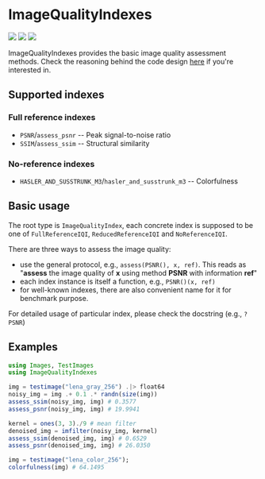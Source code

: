 # ImageQualityIndexes

[![][action-img]][action-url]
[![][pkgeval-img]][pkgeval-url]
[![][codecov-img]][codecov-url]

ImageQualityIndexes provides the basic image quality assessment methods. Check the reasoning behind the code design [here](https://nextjournal.com/johnnychen94/the-principles-of-imagesjl-part-i) if you're interested in.

## Supported indexes

### Full reference indexes

* `PSNR`/`assess_psnr` -- Peak signal-to-noise ratio
* `SSIM`/`assess_ssim` -- Structural similarity

### No-reference indexes

* `HASLER_AND_SUSSTRUNK_M3`/`hasler_and_susstrunk_m3` -- Colorfulness

## Basic usage

The root type is `ImageQualityIndex`, each concrete index is supposed to be one of `FullReferenceIQI`, `ReducedReferenceIQI` and `NoReferenceIQI`.

There are three ways to assess the image quality:

* use the general protocol, e.g., `assess(PSNR(), x, ref)`. This reads as "**assess** the image quality of **x** using method **PSNR** with information **ref**"
* each index instance is itself a function, e.g., `PSNR()(x, ref)`
* for well-known indexes, there are also convenient name for it for benchmark purpose.

For detailed usage of particular index, please check the docstring (e.g., `?PSNR`)

## Examples

```julia
using Images, TestImages
using ImageQualityIndexes

img = testimage("lena_gray_256") .|> float64
noisy_img = img .+ 0.1 .* randn(size(img))
assess_ssim(noisy_img, img) # 0.3577
assess_psnr(noisy_img, img) # 19.9941

kernel = ones(3, 3)./9 # mean filter
denoised_img = imfilter(noisy_img, kernel)
assess_ssim(denoised_img, img) # 0.6529
assess_psnr(denoised_img, img) # 26.0350

img = testimage("lena_color_256");
colorfulness(img) # 64.1495

```

<!-- URLS -->

[pkgeval-img]: https://juliaci.github.io/NanosoldierReports/pkgeval_badges/I/ImageQualityIndexes.svg
[pkgeval-url]: https://juliaci.github.io/NanosoldierReports/pkgeval_badges/report.html
[action-img]: https://github.com/JuliaImages/ImageQualityIndexes.jl/workflows/Unit%20test/badge.svg
[action-url]: https://github.com/JuliaImages/ImageQualityIndexes.jl/actions
[codecov-img]: https://codecov.io/github/JuliaImages/ImageQualityIndexes.jl/coverage.svg?branch=master
[codecov-url]: https://codecov.io/github/JuliaImages/ImageQualityIndexes.jl?branch=master
